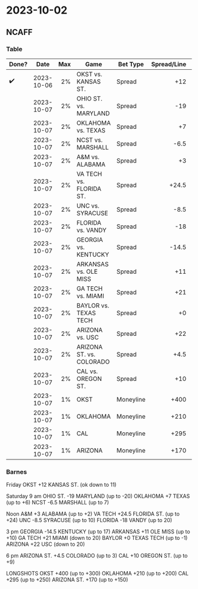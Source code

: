 # 2023-10-02

## NCAFF

### Table

| Done?              | Date       |  Max | Game                     | Bet Type  | Spread/Line | Notes      |
| ------------------ | ---------- | ---: | ------------------------ | --------- | ----------: | ---------- |
| :heavy_check_mark: | 2023-10-06 |   2% | OKST vs. KANSAS ST.      | Spread    |         +12 | down to 11 |
|                    | 2023-10-07 |   2% | OHIO ST. vs. MARYLAND    | Spread    |         -19 | up to -20  |
|                    | 2023-10-07 |   2% | OKLAHOMA vs. TEXAS       | Spread    |          +7 | up to +6   |
|                    | 2023-10-07 |   2% | NCST vs. MARSHALL        | Spread    |        -6.5 | up to 7    |
|                    | 2023-10-07 |   2% | A&M vs. ALABAMA          | Spread    |          +3 | up to +2   |
|                    | 2023-10-07 |   2% | VA TECH vs. FLORIDA ST.  | Spread    |       +24.5 | up to +24  |
|                    | 2023-10-07 |   2% | UNC vs. SYRACUSE         | Spread    |        -8.5 | up to 10   |
|                    | 2023-10-07 |   2% | FLORIDA vs. VANDY        | Spread    |         -18 | up to 20   |
|                    | 2023-10-07 |   2% | GEORGIA vs. KENTUCKY     | Spread    |       -14.5 | up to 17   |
|                    | 2023-10-07 |   2% | ARKANSAS vs. OLE MISS    | Spread    |         +11 | up to +10  |
|                    | 2023-10-07 |   2% | GA TECH vs. MIAMI        | Spread    |         +21 | down to 20 |
|                    | 2023-10-07 |   2% | BAYLOR vs. TEXAS TECH    | Spread    |          +0 | up to -1   |
|                    | 2023-10-07 |   2% | ARIZONA vs. USC          | Spread    |         +22 | down to 20 |
|                    | 2023-10-07 |   2% | ARIZONA ST. vs. COLORADO | Spread    |        +4.5 | up to 3    |
|                    | 2023-10-07 |   2% | CAL vs. OREGON ST.       | Spread    |         +10 | up to +9   |
|                    | 2023-10-07 |   1% | OKST                     | Moneyline |        +400 | up to +300 |
|                    | 2023-10-07 |   1% | OKLAHOMA                 | Moneyline |        +210 | up to +200 |
|                    | 2023-10-07 |   1% | CAL                      | Moneyline |        +295 | up to +250 |
|                    | 2023-10-07 |   1% | ARIZONA                  | Moneyline |        +170 | up to +150 |



### Barnes

Friday
OKST +12 KANSAS ST. (ok down to 11)

Saturday
9 am
OHIO ST. -19 MARYLAND (up to -20)
OKLAHOMA +7 TEXAS (up to +6)
NCST -6.5 MARSHALL (up to 7)

Noon
A&M +3 ALABAMA (up to +2)
VA TECH +24.5 FLORIDA ST. (up to +24)
UNC -8.5 SYRACUSE (up to 10)
FLORIDA -18 VANDY (up to 20)

3 pm
GEORGIA -14.5 KENTUCKY (up to 17)
ARKANSAS +11 OLE MISS (up to +10)
GA TECH +21 MIAMI (down to 20)
BAYLOR +0 TEXAS TECH (up to -1)
ARIZONA +22 USC (down to 20)

6 pm
ARIZONA ST. +4.5 COLORADO (up to 3)
CAL +10 OREGON ST. (up to +9)

LONGSHOTS
OKST +400 (up to +300)
OKLAHOMA +210 (up to +200)
CAL +295 (up to +250)
ARIZONA ST. +170 (up to +150)